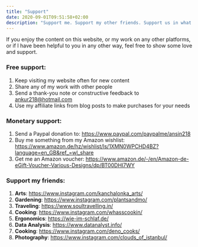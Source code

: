 ```yaml
---
title: "Support"
date: 2020-09-01T09:51:58+02:00
description: "Support me. Support my other friends. Support us in what we do."
---
```


If you enjoy the content on this website, or my work on any other platforms, or if I have been helpful to you in any other way, feel free to show some love and support.

### Free support:

1. Keep visiting my website often for new content
2. Share any of my work with other people
3. Send a thank-you note or constructive feedback to ankur218@hotmail.com
4. Use my affiliate links from blog posts to make purchases for your needs

### Monetary support:

1. Send a Paypal donation to: https://www.paypal.com/paypalme/ansin218
2. Buy me something from my Amazon wishlist: https://www.amazon.de/hz/wishlist/ls/1XMN0WPCHD4BZ?language=en_GB&ref_=wl_share
3. Get me an Amazon voucher: https://www.amazon.de/-/en/Amazon-de-eGift-Voucher-Various-Designs/dp/BT00DHI7WY

### Support my friends:

1. <b>Arts</b>: https://www.instagram.com/kanchalonka_arts/
2. <b>Gardening</b>: https://www.instagram.com/plantsandmo/
3. <b>Traveling</b>: https://www.soultravelling.in/
4. <b>Cooking</b>: https://www.instagram.com/whasscookin/
5. <b>Ergonomics</b>: https://wie-im-schlaf.de/
6. <b>Data Analysis</b>: https://www.datanalyst.info/
7. <b>Cooking</b>: https://www.instagram.com/deno_cooks/
8. <b>Photography</b>: https://www.instagram.com/clouds_of_istanbul/